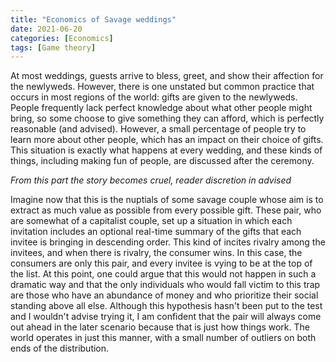 ```yaml
---
title: "Economics of Savage weddings"
date: 2021-06-20
categories: [Economics]
tags: [Game theory]
---
```


At most weddings, guests arrive to bless, greet, and show their affection for the newlyweds. However, there is one unstated but common practice that occurs in most regions of the world: gifts are given to the newlyweds. People frequently lack perfect knowledge about what other people might bring, so some choose to give something they can afford, which is perfectly reasonable (and advised). However, a small percentage of people try to learn more about other people, which has an impact on their choice of gifts. This situation is exactly what happens at every wedding, and these kinds of things, including making fun of people, are discussed after the ceremony.


*From this part the story becomes cruel, reader discretion in advised*

Imagine now that this is the nuptials of some savage couple whose aim is to extract as much value as possible from every possible gift. These pair, who are somewhat of a capitalist couple, set up a situation in which each invitation includes an optional real-time summary of the gifts that each invitee is bringing in descending order. This kind of incites rivalry among the invitees, and when there is rivalry, the consumer wins. In this case, the consumers are only this pair, and every invitee is vying to be at the top of the list. At this point, one could argue that this would not happen in such a dramatic way and that the only individuals who would fall victim to this trap are those who have an abundance of money and who prioritize their social standing above all else. Although this hypothesis hasn't been put to the test and I wouldn't advise trying it, I am confident that the pair will always come out ahead in the later scenario because that is just how things work. The world operates in just this manner, with a small number of outliers on both ends of the distribution.
